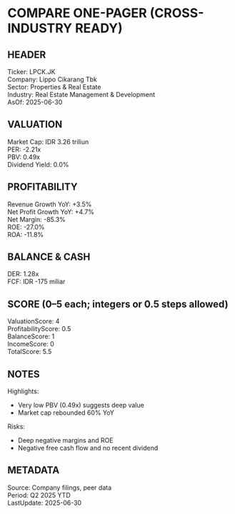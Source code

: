 # COMPARE ONE-PAGER (CROSS-INDUSTRY READY)

## HEADER
Ticker: LPCK.JK  
Company: Lippo Cikarang Tbk  
Sector: Properties & Real Estate  
Industry: Real Estate Management & Development  
AsOf: 2025-06-30

## VALUATION
Market Cap: IDR 3.26 triliun  
PER: -2.21x  
PBV: 0.49x  
Dividend Yield: 0.0%

## PROFITABILITY
Revenue Growth YoY: +3.5%  
Net Profit Growth YoY: +4.7%  
Net Margin: -85.3%  
ROE: -27.0%  
ROA: -11.8%

## BALANCE & CASH
DER: 1.28x  
FCF: IDR -175 miliar

## SCORE (0–5 each; integers or 0.5 steps allowed)
ValuationScore: 4  
ProfitabilityScore: 0.5  
BalanceScore: 1  
IncomeScore: 0  
TotalScore: 5.5

## NOTES
Highlights:
- Very low PBV (0.49x) suggests deep value
- Market cap rebounded 60% YoY

Risks:
- Deep negative margins and ROE
- Negative free cash flow and no recent dividend

## METADATA
Source: Company filings, peer data  
Period: Q2 2025 YTD  
LastUpdate: 2025-06-30